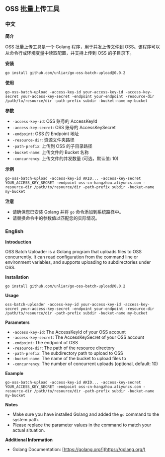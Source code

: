 ## OSS 批量上传工具

### 中文

**简介**

OSS 批量上传工具是一个 Golang 程序，用于并发上传文件到 OSS。该程序可以从命令行或环境变量中读取配置，并支持上传到 OSS 的子目录下。

**安装**

```
go install github.com/unliar/go-oss-batch-upload@0.0.2
```

**使用**

```
go-oss-batch-upload -access-key-id your-access-key-id -access-key-secret your-access-key-secret -endpoint your-endpoint -resource-dir /path/to/resource/dir -path-prefix subdir -bucket-name my-bucket
```

**参数**

* `-access-key-id`: OSS 账号的 AccessKeyId
* `-access-key-secret`: OSS 账号的 AccessKeySecret
* `-endpoint`: OSS 的 Endpoint 地址
* `-resource-dir`: 资源文件夹路径
* `-path-prefix`: 上传到 OSS 的子目录路径
* `-bucket-name`: 上传文件的 Bucket 名称
* `-concurrency`: 上传文件的并发数量 (可选，默认值: 10)

**示例**

```
go-oss-batch-upload -access-key-id AKID... -access-key-secret YOUR_ACCESS_KEY_SECRET -endpoint oss-cn-hangzhou.aliyuncs.com -resource-dir /path/to/resource/dir -path-prefix subdir -bucket-name my-bucket
```

**注意**

* 请确保您已安装 Golang 并将 `go` 命令添加到系统路径中。
* 请替换命令中的参数值以匹配您的实际情况。

### English

**Introduction**

OSS Batch Uploader is a Golang program that uploads files to OSS concurrently. It can read configuration from the command line or environment variables, and supports uploading to subdirectories under OSS.

**Installation**

```
go install github.com/unliar/go-oss-batch-upload@0.0.2
```

**Usage**

```
oss-batch-uploader -access-key-id your-access-key-id -access-key-secret your-access-key-secret -endpoint your-endpoint -resource-dir /path/to/resource/dir -path-prefix subdir -bucket-name my-bucket
```

**Parameters**

* `-access-key-id`: The AccessKeyId of your OSS account
* `-access-key-secret`: The AccessKeySecret of your OSS account
* `-endpoint`: The endpoint of OSS
* `-resource-dir`: The path of the resource directory
* `-path-prefix`: The subdirectory path to upload to OSS
* `-bucket-name`: The name of the bucket to upload files to
* `-concurrency`: The number of concurrent uploads (optional, default: 10)

**Example**

```
go-oss-batch-upload -access-key-id AKID... -access-key-secret YOUR_ACCESS_KEY_SECRET -endpoint oss-cn-hangzhou.aliyuncs.com -resource-dir /path/to/resource/dir -path-prefix subdir -bucket-name my-bucket
```

**Notes**

* Make sure you have installed Golang and added the `go` command to the system path.
* Please replace the parameter values in the command to match your actual situation.

**Additional Information**

* Golang Documentation: [https://golang.org/](https://golang.org/)